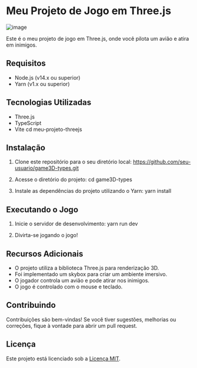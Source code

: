 # Meu Projeto de Jogo em Three.js

![image](https://github.com/viniperess/game3D-types/assets/107048343/f81aa922-2d9b-49f1-bbf5-835b3d42e395)

Este é o meu projeto de jogo em Three.js, onde você pilota um avião e atira em inimigos.

## Requisitos

- Node.js (v14.x ou superior)
- Yarn (v1.x ou superior)

## Tecnologias Utilizadas

- Three.js
- TypeScript
- Vite cd meu-projeto-threejs

## Instalação

1. Clone este repositório para o seu diretório local:  https://github.com/seu-usuario/game3D-types.git


2. Acesse o diretório do projeto: cd game3D-types


3. Instale as dependências do projeto utilizando o Yarn: yarn install


## Executando o Jogo

1. Inicie o servidor de desenvolvimento: yarn run dev

2. Divirta-se jogando o jogo!

## Recursos Adicionais

- O projeto utiliza a biblioteca Three.js para renderização 3D.
- Foi implementado um skybox para criar um ambiente imersivo.
- O jogador controla um avião e pode atirar nos inimigos.
- O jogo é controlado com o mouse e teclado.

## Contribuindo

Contribuições são bem-vindas! Se você tiver sugestões, melhorias ou correções, fique à vontade para abrir um pull request.

## Licença

Este projeto está licenciado sob a [Licença MIT](LICENSE).
